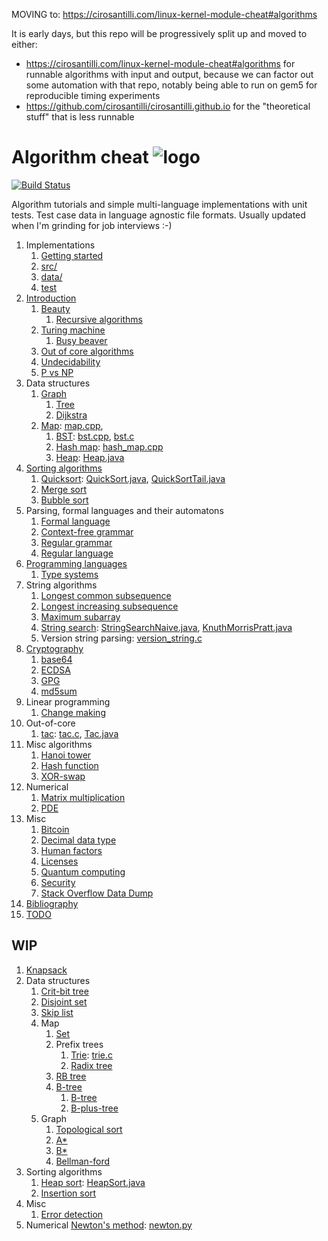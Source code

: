MOVING to: https://cirosantilli.com/linux-kernel-module-cheat#algorithms

It is early days, but this repo will be progressively split up and moved to either:

* https://cirosantilli.com/linux-kernel-module-cheat#algorithms for runnable algorithms with input and output, because we can factor out some automation with that repo, notably being able to run on gem5 for reproducible timing experiments
* https://github.com/cirosantilli/cirosantilli.github.io for the "theoretical stuff" that is less runnable

# Algorithm cheat ![logo](logo.png)

[![Build Status](https://travis-ci.org/cirosantilli/algorithm-cheat.svg?branch=master)](https://travis-ci.org/cirosantilli/algorithm-cheat)

Algorithm tutorials and simple multi-language implementations with unit tests. Test case data in language agnostic file formats. Usually updated when I'm grinding for job interviews :-)

1.  Implementations
    1. [Getting started](getting-started.md)
    1. [src/](src/)
    1. [data/](data/)
    1. [test](test)
1.  [Introduction](introduction.md)
    1.  [Beauty](beauty.md)
        1. [Recursive algorithms](recursive-algorithms.md)
    1.  [Turing machine](turing-machine.md)
        1. [Busy beaver](busy-beaver.md)
    1.  [Out of core algorithms](out-of-core.md)
    1.  [Undecidability](undecidability.md)
    1.  [P vs NP](p-vs-np.md)
1.  Data structures
    1.  [Graph](graph.md)
        1. [Tree](tree.md)
        1. [Dijkstra](dijkstra.md)
    1.  [Map](map.md): [map.cpp](src/cpp/map.cpp),
        1. [BST](bst.md): [bst.cpp](src/cpp/bst.hpp), [bst.c](src/c/bst.c)
        1. [Hash map](hash-map.md): [hash_map.cpp](src/cpp/hash_map.hpp)
        1. [Heap](heap.md): [Heap.java](src/java/Heap.java)
1.  [Sorting algorithms](sort/)
    1. [Quicksort](quicksort.md): [QuickSort.java](src/java/QuickSort.java), [QuickSortTail.java](src/java/QuickSortTail.java)
    1. [Merge sort](merge-sort.md)
    1. [Bubble sort](bubble-sort.md)
1.  Parsing, formal languages and their automatons
    1. [Formal language](formal-language.md)
    1. [Context-free grammar](context-free-grammar.md)
    1. [Regular grammar](regular-grammar.md)
    1. [Regular language](regular-language.md)
1.  [Programming languages](programming-languages.md)
    1. [Type systems](type-systems.md)
1.  String algorithms
    1. [Longest common subsequence](longest-common-subsequence.md)
    1. [Longest increasing subsequence](longest-increasing-subsequence.md)
    1. [Maximum subarray](maximum-subarray.md)
    1. [String search](string-search.md): [StringSearchNaive.java](src/java/StringSearchNaive.java), [KnuthMorrisPratt.java](src/java/KnuthMorrisPratt.java)
    1. Version string parsing: [version_string.c](src/c/version_string.c)
1.  [Cryptography](cryptography.md)
    1. [base64](base64.md)
    1. [ECDSA](ecdsa.md)
    1. [GPG](gpg.md)
    1. [md5sum](md5sum.md)
1.  Linear programming
    1. [Change making](change-making.md)
1.  Out-of-core
    1. [tac](tac.md): [tac.c](src/c/tac.c), [Tac.java](src/java/Tac.java)
1.  Misc algorithms
    1. [Hanoi tower](hanoi-tower.md)
    1. [Hash function](hash-function.md)
    1. [XOR-swap](xor-swap.md)
1.  Numerical
    1. [Matrix multiplication](matrix-multiplication.md)
    1. [PDE](pde.md)
1.  Misc
    1. [Bitcoin](bitcoin.md)
    1. [Decimal data type](decimal-data-type.md)
    1. [Human factors](human-factors.md)
    1. [Licenses](licenses.md)
    1. [Quantum computing](quantum-computing.md)
    1. [Security](security.md)
    1. [Stack Overflow Data Dump](stack-overflow-data-dump/)
1.  [Bibliography](bibliography.md)
1.  [TODO](TODO.md)

## WIP

1.  [Knapsack](knapsack.md)
1.  Data structures
    1.  [Crit-bit tree](crit-bit-tree.md)
    1.  [Disjoint set](disjoint-set.md)
    1.  [Skip list](skip-list.md)
    1.  Map
        1.  [Set](set.md)
        1.  Prefix trees
            1.  [Trie](trie.md): [trie.c](src/c/trie.c)
            1.  [Radix tree](radix-tree.md)
        1.  [RB tree](rb-tree.md)
        1.  [B-tree](b-tree.md)
            1. [B-tree](b-tree.md)
            1. [B-plus-tree](b-plus-tree.md)
    1. Graph
        1. [Topological sort](topological-sort.md)
        1. [A*](a-star.md)
        1. [B*](b-star.md)
        1. [Bellman-ford](bellman-ford.md)
1.  Sorting algorithms
    1. [Heap sort](heap-sort.md): [HeapSort.java](src/java/HeapSort.java)
    1. [Insertion sort](insertion-sort.md)
1.  Misc
    1. [Error detection](error-detection.md)
1.  Numerical
    [Newton's method](newton-method.md): [newton.py](src/python/newton.py)
